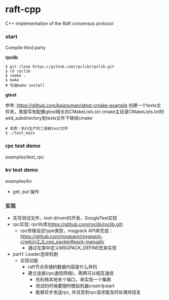# raft-cpp
C++ implementation of the Raft consensus protocol

### start
Compile third party

**rpclib**
```shell
$ git clone https://github.com/rpclib/rpclib.git
$ cd rpclib
$ cmake .
$ make   
# 可选make install
```
**gtest**

参考: https://github.com/kaizouman/gtest-cmake-example
创建一个tests文件夹，里面写有配置gtest相关的CMakeLists.txt
cmake主目录CMakeLists.txt时add_subdirectory到tests文件下继续cmake
```shell
# 本质：执行生产的二进制test文件
$ ./test_main
```
### rpc test demo
examples/test_rpc
### kv test demo
examples/kv
- get, put 操作
### 实现
- 先写测试文件，test-driven的开发，GoogleTest实现
- rpc实现: rpclib库(https://github.com/rpclib/rpclib.git)
  - rpc传输自定type类型，msgpack API来完成：https://github.com/msgpack/msgpack-c/wiki/v2_0_cpp_packer#pack-manually
    - 通过在类中定义MSGPACK_DEFINE宏来实现
- part1: Leader选举机制
  - 实现功能
    - raft节点存储的数据内容是什么样的
    - 建立连接(rpc通信网络)，两两可以相互通信
      - 先利用本地多个端口，来实现一个集群
      - 测试的时候要随时模拟机器crash与start
      - 能够异步发送rpc, 并且受到rpc请求能及时处理并回复